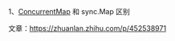 1、[ConcurrentMap](https://github.com/orcaman/concurrent-map/blob/master/README-zh.md) 和 sync.Map 区别

文章：https://zhuanlan.zhihu.com/p/452538971